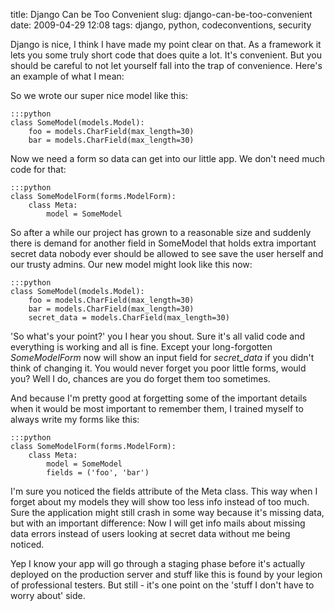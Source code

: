 title: Django Can be Too Convenient
slug: django-can-be-too-convenient
date: 2009-04-29 12:08
tags: django, python, codeconventions, security

Django is nice, I think I have made my point clear on that. As a framework it lets you some truly short code that does quite a lot. It's convenient. But you should be careful to not let yourself fall into the trap of convenience. Here's an example of what I mean:

So we wrote our super nice model like this:

	:::python
	class SomeModel(models.Model):
		foo = models.CharField(max_length=30)
		bar = models.CharField(max_length=30)

Now we need a form so data can get into our little app. We don't need much code for that:

	:::python
	class SomeModelForm(forms.ModelForm):
		class Meta:
			model = SomeModel

So after a while our project has grown to a reasonable size and suddenly there is demand for another field in SomeModel that holds extra important secret data nobody ever should be allowed to see save the user herself and our trusty admins. Our new model might look like this now:

	:::python
	class SomeModel(models.Model):
		foo = models.CharField(max_length=30)
		bar = models.CharField(max_length=30)
		secret_data = models.CharField(max_length=30)

'So what's your point?' you I hear you shout. Sure it's all valid code and everything is working and all is fine. Except your long-forgotten *SomeModelForm* now will show an input field for *secret_data* if you didn't think of changing it. You would never forget you poor little forms, would you? Well I do, chances are you do forget them too sometimes.

And because I'm pretty good at forgetting some of the important details when it would be most important to remember them, I trained myself to always write my forms like this:

	:::python
	class SomeModelForm(forms.ModelForm):
		class Meta:
			model = SomeModel
			fields = ('foo', 'bar')

I'm sure you noticed the fields attribute of the Meta class. This way when I forget about my models they will show too less info instead of too much. Sure the application might still crash in some way because it's missing data, but with an important difference: Now I will get info mails about missing data errors instead of users looking at secret data without me being noticed.

Yep I know your app will go through a staging phase before it's actually deployed on the production server and stuff like this is found by your legion of professional testers. But still - it's one point on the 'stuff I don't have to worry about' side.
